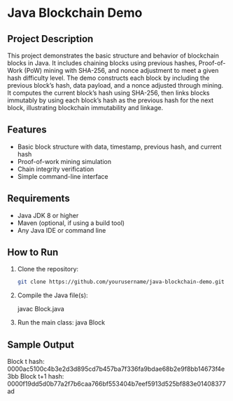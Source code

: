 # Java Blockchain Demo

## Project Description
This project demonstrates the basic structure and behavior of blockchain blocks in Java. It includes chaining blocks using previous hashes, Proof-of-Work (PoW) mining with SHA-256, and nonce adjustment to meet a given hash difficulty level. The demo constructs each block by including the previous block’s hash, data payload, and a nonce adjusted through mining. It computes the current block’s hash using SHA-256, then links blocks immutably by using each block’s hash as the previous hash for the next block, illustrating blockchain immutability and linkage.

## Features
- Basic block structure with data, timestamp, previous hash, and current hash
- Proof-of-work mining simulation
- Chain integrity verification
- Simple command-line interface

## Requirements
- Java JDK 8 or higher
- Maven (optional, if using a build tool)
- Any Java IDE or command line

## How to Run
1. Clone the repository:
   ```bash
   git clone https://github.com/yourusername/java-blockchain-demo.git

2.  Compile the Java file(s):

    javac Block.java

3. Run the main class:
 java Block

## Sample Output
Block t hash: 0000ac5100c4b3e2d3d895cd7b457ba7f336fa9bdae68b2e9f8bb14673f4e3bb
Block t+1 hash: 0000f19dd5d0b77a2f7b6caa766bf553404b7eef5913d525bf883e01408377ad
